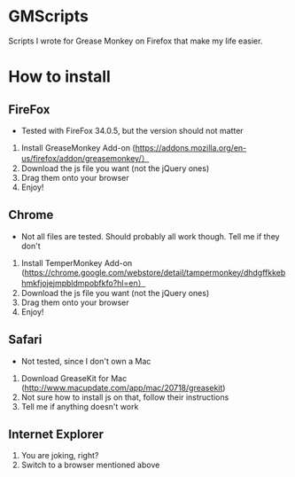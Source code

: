 GMScripts
=========

Scripts I wrote for Grease Monkey on Firefox that make my life easier.


How to install
=========
FireFox
---------
+ Tested with FireFox 34.0.5, but the version should not matter
1. Install GreaseMonkey Add-on (https://addons.mozilla.org/en-us/firefox/addon/greasemonkey/）
2. Download the js file you want (not the jQuery ones)
3. Drag them onto your browser
4. Enjoy!

Chrome 
---------
+ Not all files are tested. Should probably all work though. Tell me if they don't
1. Install TemperMonkey Add-on (https://chrome.google.com/webstore/detail/tampermonkey/dhdgffkkebhmkfjojejmpbldmpobfkfo?hl=en）
2. Download the js file you want (not the jQuery ones)
3. Drag them onto your browser
4. Enjoy!

Safari
--------
+ Not tested, since I don't own a Mac
1. Download GreaseKit for Mac (http://www.macupdate.com/app/mac/20718/greasekit)
2. Not sure how to install js on that, follow their instructions
3. Tell me if anything doesn't work


Internet Explorer
--------
1. You are joking, right?
2. Switch to a browser mentioned above
